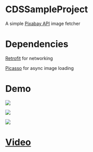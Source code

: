 # CDSSampleProject

A simple [Pixabay API](https://pixabay.com/api/docs/) image fetcher



Dependencies
============

[Retrofit](https://github.com/square/retrofit) for networking

[Picasso](https://github.com/square/picasso) for async image loading


Demo
====

![](https://raw.github.com/CodigoDelSurAndroidDevs/CDSSampleProject/res/1.png)

![](https://raw.github.com/CodigoDelSurAndroidDevs/CDSSampleProject/res/2.png)

![](https://raw.github.com/CodigoDelSurAndroidDevs/CDSSampleProject/res/3.png)


[Video](https://drive.google.com/file/d/0B1u0H7-WZL_xSWFocWFReV9WMWM/view?usp=sharing)
=====
